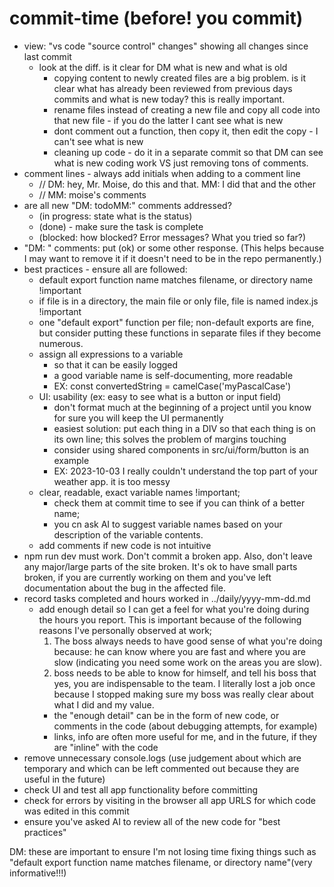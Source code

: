 # commit-time (before! you commit)

- view: "vs code "source control" changes" showing all changes since last commit
  - look at the diff. is it clear for DM what is new and what is old
    - copying content to newly created files are a big problem. is it clear what has already been reviewed from previous days commits and what is new today? this is really important.
    - rename files instead of creating a new file and copy all code into that new file - if you do the latter I cant see what is new
    - dont comment out a function, then copy it, then edit the copy - I can't see what is new
    - cleaning up code - do it in a separate commit so that DM can see what is new coding work VS just removing tons of comments.
- comment lines - always add initials when adding to a comment line
  - // DM: hey, Mr. Moise, do this and that. MM: I did that and the other
  - // MM: moise's comments
- are all new "DM: todoMM:" comments addressed?
    - (in progress: state what is the status)
    - (done) - make sure the task is complete
    - (blocked: how blocked? Error messages? What you tried so far?)
- "DM: " comments: put (ok) or some other response. (This helps because I may want to remove it if it doesn't need to be in the repo permanently.)
- best practices - ensure all are followed:
  - default export function name matches filename, or directory name !important
  - if file is in a directory, the main file or only file, file is named index.js !important
  - one "default export" function per file; non-default exports are fine, but consider putting these functions in separate files if they become numerous.
  - assign all expressions to a variable
    - so that it can be easily logged 
    - a good variable name is self-documenting, more readable
    - EX: const convertedString = camelCase('myPascalCase')
  - UI: usability (ex: easy to see what is a button or input field) 
    - don't format much at the beginning of a project until you know for sure you will keep the UI permanently 
    - easiest solution: put each thing in a DIV so that each thing is on its own line; this solves the problem of margins touching 
    - consider using shared components in src/ui/form/button is an example
    - EX: 2023-10-03 I really couldn't understand the top part of your weather app. it is too messy
  - clear, readable, exact variable names !important; 
    - check them at commit time to see if you can think of a better name; 
    - you cn ask AI to suggest variable names based on your description of the variable contents.
  - add comments if new code is not intuitive
- npm run dev must work. Don't commit a broken app. Also, don't leave any major/large parts of the site broken. It's ok to have small parts broken, if you are currently working on them and you've left documentation about the bug in the affected file.
- record tasks completed and hours worked in ../daily/yyyy-mm-dd.md
  - add enough detail so I can get a feel for what you're doing during the hours you report. This is important because of the following reasons I've personally observed at work;
    1. The boss always needs to have good sense of what you're doing because: he can know where you are fast and where you are slow (indicating you need some work on the areas you are slow). 
    2. boss needs to be able to know for himself, and tell his boss that yes, you are indispensable to the team. I literally lost a job once because I stopped making sure my boss was really clear about what I did and my value.
    - the "enough detail" can be in the form of new code, or comments in the code (about debugging attempts, for example)
    - links, info are often more useful for me, and in the future, if they are "inline" with the code
- remove unnecessary console.logs (use judgement about which are temporary and which can be left commented out because they are useful in the future)
- check UI and test all app functionality before committing
- check for errors by visiting in the browser all app URLS for which code was edited in this commit
- ensure you've asked AI to review all of the new code for "best practices"

DM: these are important to ensure I'm not losing time fixing things such as "default export function name matches filename, or directory name"(very informative!!!)